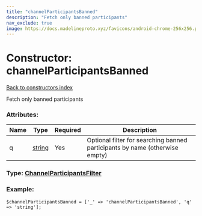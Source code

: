 ```yaml
---
title: "channelParticipantsBanned"
description: "Fetch only banned participants"
nav_exclude: true
image: https://docs.madelineproto.xyz/favicons/android-chrome-256x256.png
---
```

# Constructor: channelParticipantsBanned  
[Back to constructors index](/API_docs/constructors/index.html)



Fetch only banned participants

### Attributes:

| Name     |    Type       | Required | Description |
|----------|---------------|----------|-------------|
|q|[string](/API_docs/types/string.html) | Yes|Optional filter for searching banned participants by name (otherwise empty)|



### Type: [ChannelParticipantsFilter](/API_docs/types/ChannelParticipantsFilter.html)


### Example:

```
$channelParticipantsBanned = ['_' => 'channelParticipantsBanned', 'q' => 'string'];
```  

